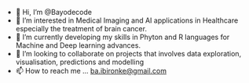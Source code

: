 - 👋 Hi, I’m @Bayodecode
- 👀 I’m interested in Medical Imaging and AI applications in Healthcare especially the treatment of brain cancer.
- 🌱 I’m currently developing my skills in Phyton and R languages for Machine and Deep learning advances.
- 💞️ I’m looking to collaborate on projects that involves data exploration, visualisation, predictions and modelling
- 📫 How to reach me ... ba.ibironke@gmail.com

<!---
Bayodecode/Bayodecode is a ✨ special ✨ repository because its `README.md` (this file) appears on your GitHub profile.
You can click the Preview link to take a look at your changes.
--->

